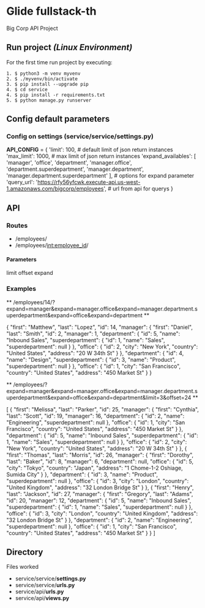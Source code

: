 # Glide fullstack-th 

Big Corp API Project

## Run project *(Linux Environment)*

For the first time run project by executing:

```
1. $ python3 -m venv myvenv
2. $ ./myvenv/bin/activate
3. $ pip install --upgrade pip
4. $ cd service
4. $ pip install -r requirements.txt
5. $ python manage.py runserver
```

## Config default parameters

### Config on settings  (service/service/settings.py)

**API_CONFIG** = {
    'limit': 100, #  default limit of json return instances
    'max_limit': 1000, #  max limit of json return instances
    'expand_availables': [
        'manager', 'office', 'department',
        'manager.office', 'department.superdepartment',
        'manager.department', 'manager.department.superdepartment'
    ], #  options for expand parameter
    'query_url': 'https://rfy56yfcwk.execute-api.us-west-1.amazonaws.com/bigcorp/employees',
    #  url from api for querys
}

## API

### Routes

- /employees/
- /employees/<int:employee_id>/

#### Parameters 

limit
offset
expand

### Examples

** /employees/14/?expand=manager&expand=manager.office&expand=manager.department.superdepartment&expand=office&expand=department **

{
    "first": "Matthew",
    "last": "Lopez",
    "id": 14,
    "manager": {
        "first": "Daniel",
        "last": "Smith",
        "id": 2,
        "manager": 1,
        "department": {
            "id": 5,
            "name": "Inbound Sales",
            "superdepartment": {
                "id": 1,
                "name": "Sales",
                "superdepartment": null
            }
        },
        "office": {
            "id": 2,
            "city": "New York",
            "country": "United States",
            "address": "20 W 34th St"
        }
    },
    "department": {
        "id": 4,
        "name": "Design",
        "superdepartment": {
            "id": 3,
            "name": "Product",
            "superdepartment": null
        }
    },
    "office": {
        "id": 1,
        "city": "San Francisco",
        "country": "United States",
        "address": "450 Market St"
    }
}

** /employees/?expand=manager&expand=manager.office&expand=manager.department.superdepartment&expand=office&expand=department&limit=3&offset=24 **

[
    {
        "first": "Melissa",
        "last": "Parker",
        "id": 25,
        "manager": {
            "first": "Cynthia",
            "last": "Scott",
            "id": 19,
            "manager": 16,
            "department": {
                "id": 2,
                "name": "Engineering",
                "superdepartment": null
            },
            "office": {
                "id": 1,
                "city": "San Francisco",
                "country": "United States",
                "address": "450 Market St"
            }
        },
        "department": {
            "id": 5,
            "name": "Inbound Sales",
            "superdepartment": {
                "id": 1,
                "name": "Sales",
                "superdepartment": null
            }
        },
        "office": {
            "id": 2,
            "city": "New York",
            "country": "United States",
            "address": "20 W 34th St"
        }
    },
    {
        "first": "Thomas",
        "last": "Morris",
        "id": 26,
        "manager": {
            "first": "Dorothy",
            "last": "Baker",
            "id": 8,
            "manager": 6,
            "department": null,
            "office": {
                "id": 5,
                "city": "Tokyo",
                "country": "Japan",
                "address": "1 Chome-1-2 Oshiage, Sumida City"
            }
        },
        "department": {
            "id": 3,
            "name": "Product",
            "superdepartment": null
        },
        "office": {
            "id": 3,
            "city": "London",
            "country": "United Kingdom",
            "address": "32 London Bridge St"
        }
    },
    {
        "first": "Henry",
        "last": "Jackson",
        "id": 27,
        "manager": {
            "first": "Gregory",
            "last": "Adams",
            "id": 20,
            "manager": 12,
            "department": {
                "id": 5,
                "name": "Inbound Sales",
                "superdepartment": {
                    "id": 1,
                    "name": "Sales",
                    "superdepartment": null
                }
            },
            "office": {
                "id": 3,
                "city": "London",
                "country": "United Kingdom",
                "address": "32 London Bridge St"
            }
        },
        "department": {
            "id": 2,
            "name": "Engineering",
            "superdepartment": null
        },
        "office": {
            "id": 1,
            "city": "San Francisco",
            "country": "United States",
            "address": "450 Market St"
        }
    }
]

## Directory

Files worked

- service/service/**settings.py**
- service/service/**urls.py**
- service/api/**urls.py**
- service/api/**views.py**